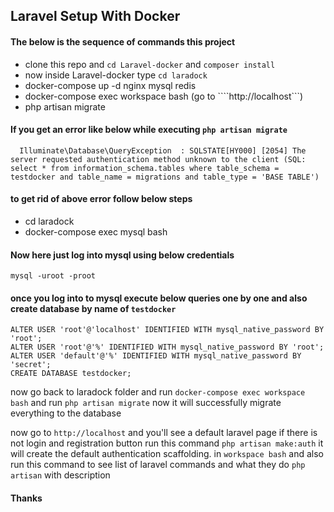 ## Laravel Setup With Docker

#### The below is the sequence of commands this project

* clone this repo and ```cd Laravel-docker``` and ```composer install```
* now inside Laravel-docker type ```cd laradock```
* docker-compose up -d nginx mysql redis
* docker-compose exec workspace bash (go to ````http://localhost```)
* php artisan migrate

#### If you get an error like below while executing ``php artisan migrate``

```mysql
  Illuminate\Database\QueryException  : SQLSTATE[HY000] [2054] The server requested authentication method unknown to the client (SQL: select * from information_schema.tables where table_schema = testdocker and table_name = migrations and table_type = 'BASE TABLE')
```

#### to get rid of above error follow below steps

* cd laradock
* docker-compose exec mysql bash

#### Now here just log into mysql using below credentials

```mysql
mysql -uroot -proot
```

#### once you log into to mysql execute below queries one by one and also create database by name of ```testdocker```

```mysql
ALTER USER 'root'@'localhost' IDENTIFIED WITH mysql_native_password BY 'root';
ALTER USER 'root'@'%' IDENTIFIED WITH mysql_native_password BY 'root';
ALTER USER 'default'@'%' IDENTIFIED WITH mysql_native_password BY 'secret';
CREATE DATABASE testdocker;
```

now go back to laradock folder and run ``docker-compose exec workspace bash`` and run ```php artisan migrate``` now it will successfully migrate everything to the database

now go to ```http://localhost```  and you'll see a default laravel page if there is not login and registration button run this command ```php artisan make:auth``` it will create the default authentication scaffolding.
in ```workspace bash``` and also run this command to see list of laravel commands and what they do  ```php artisan``` with description

#### Thanks
